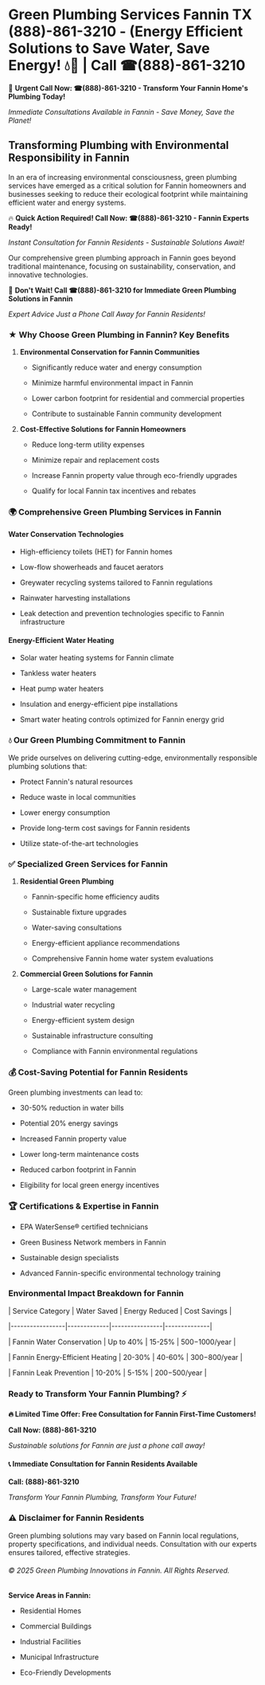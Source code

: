 # Green Plumbing Services Fannin TX (888)-861-3210 - (Energy Efficient Solutions to Save Water, Save Energy! 💧🌿 | Call ☎(888)-861-3210

🚨 **Urgent Call Now: ☎(888)-861-3210 - Transform Your Fannin Home's Plumbing Today!**
*Immediate Consultations Available in Fannin - Save Money, Save the Planet!*

## Transforming Plumbing with Environmental Responsibility in Fannin

In an era of increasing environmental consciousness, green plumbing services have emerged as a critical solution for Fannin homeowners and businesses seeking to reduce their ecological footprint while maintaining efficient water and energy systems. 

🔥 **Quick Action Required! Call Now: ☎(888)-861-3210 - Fannin Experts Ready!**
*Instant Consultation for Fannin Residents - Sustainable Solutions Await!*

Our comprehensive green plumbing approach in Fannin goes beyond traditional maintenance, focusing on sustainability, conservation, and innovative technologies.

🚨 **Don't Wait! Call ☎(888)-861-3210 for Immediate Green Plumbing Solutions in Fannin**
*Expert Advice Just a Phone Call Away for Fannin Residents!*

### ★ Why Choose Green Plumbing in Fannin? Key Benefits

1. **Environmental Conservation for Fannin Communities** 
   - Significantly reduce water and energy consumption
   - Minimize harmful environmental impact in Fannin
   - Lower carbon footprint for residential and commercial properties
   - Contribute to sustainable Fannin community development

2. **Cost-Effective Solutions for Fannin Homeowners** 
   - Reduce long-term utility expenses
   - Minimize repair and replacement costs
   - Increase Fannin property value through eco-friendly upgrades
   - Qualify for local Fannin tax incentives and rebates

### 🌍 Comprehensive Green Plumbing Services in Fannin

#### Water Conservation Technologies
- High-efficiency toilets (HET) for Fannin homes
- Low-flow showerheads and faucet aerators
- Greywater recycling systems tailored to Fannin regulations
- Rainwater harvesting installations
- Leak detection and prevention technologies specific to Fannin infrastructure

#### Energy-Efficient Water Heating
- Solar water heating systems for Fannin climate
- Tankless water heaters
- Heat pump water heaters
- Insulation and energy-efficient pipe installations
- Smart water heating controls optimized for Fannin energy grid

### 💧 Our Green Plumbing Commitment to Fannin

We pride ourselves on delivering cutting-edge, environmentally responsible plumbing solutions that:
- Protect Fannin's natural resources
- Reduce waste in local communities
- Lower energy consumption
- Provide long-term cost savings for Fannin residents
- Utilize state-of-the-art technologies

### ✅ Specialized Green Services for Fannin

1. **Residential Green Plumbing**
   - Fannin-specific home efficiency audits
   - Sustainable fixture upgrades
   - Water-saving consultations
   - Energy-efficient appliance recommendations
   - Comprehensive Fannin home water system evaluations

2. **Commercial Green Solutions for Fannin**
   - Large-scale water management
   - Industrial water recycling
   - Energy-efficient system design
   - Sustainable infrastructure consulting
   - Compliance with Fannin environmental regulations

### 💰 Cost-Saving Potential for Fannin Residents

Green plumbing investments can lead to:
- 30-50% reduction in water bills
- Potential 20% energy savings
- Increased Fannin property value
- Lower long-term maintenance costs
- Reduced carbon footprint in Fannin
- Eligibility for local green energy incentives

### 🏆 Certifications & Expertise in Fannin

- EPA WaterSense® certified technicians
- Green Business Network members in Fannin
- Sustainable design specialists
- Advanced Fannin-specific environmental technology training

### Environmental Impact Breakdown for Fannin

| Service Category | Water Saved | Energy Reduced | Cost Savings |
|-----------------|-------------|----------------|--------------|
| Fannin Water Conservation | Up to 40% | 15-25% | $500-$1000/year |
| Fannin Energy-Efficient Heating | 20-30% | 40-60% | $300-$800/year |
| Fannin Leak Prevention | 10-20% | 5-15% | $200-$500/year |

### Ready to Transform Your Fannin Plumbing? ⚡

**🔥 Limited Time Offer: Free Consultation for Fannin First-Time Customers!**

**Call Now: (888)-861-3210**
*Sustainable solutions for Fannin are just a phone call away!*

#### 📞 Immediate Consultation for Fannin Residents Available

**Call: (888)-861-3210**
*Transform Your Fannin Plumbing, Transform Your Future!*

### ⚠️ Disclaimer for Fannin Residents

Green plumbing solutions may vary based on Fannin local regulations, property specifications, and individual needs. Consultation with our experts ensures tailored, effective strategies.

###### © 2025 Green Plumbing Innovations in Fannin. All Rights Reserved.

**Service Areas in Fannin:** 
- Residential Homes
- Commercial Buildings
- Industrial Facilities
- Municipal Infrastructure
- Eco-Friendly Developments